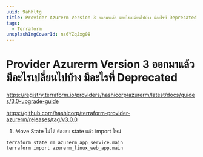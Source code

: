 ```yaml
---
uuid: 9ahhltg
title: Provider Azurerm Version 3 ออกมาแล้ว มีอะไรเปลี่ยนไปบ้าง มีอะไรที่ Deprecated
tags:
  - Terraform
unsplashImgCoverId: ns6YZqJxg08
---
```



# Provider Azurerm Version 3 ออกมาแล้ว มีอะไรเปลี่ยนไปบ้าง มีอะไรที่ Deprecated


https://registry.terraform.io/providers/hashicorp/azurerm/latest/docs/guides/3.0-upgrade-guide

https://github.com/hashicorp/terraform-provider-azurerm/releases/tag/v3.0.0

1. Move State ไม่ได้ ต้องลบ state แล้ว import ใหม่

  ```
  terraform state rm azurerm_app_service.main
  terraform import azurerm_linux_web_app.main
  ```


